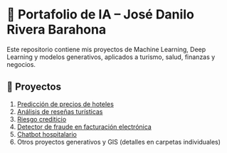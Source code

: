 # 🚀 Portafolio de IA – José Danilo Rivera Barahona

Este repositorio contiene mis proyectos de Machine Learning, Deep Learning y modelos generativos, aplicados a turismo, salud, finanzas y negocios.

## 📂 Proyectos

1. [Predicción de precios de hoteles](Proyecto01_Prediccion_Precios_Hoteles/README.md)
2. [Análisis de reseñas turísticas](Proyecto02_Analisis_Resenas/README.md)
3. [Riesgo crediticio](Proyecto03_Riesgo_Crediticio/README.md)
4. [Detector de fraude en facturación electrónica](Proyecto04_Detector_Fraude_Facturacion/README.md)
5. [Chatbot hospitalario](Proyecto05_Chatbot_Hospitalario/README.md)
6. Otros proyectos generativos y GIS (detalles en carpetas individuales)

